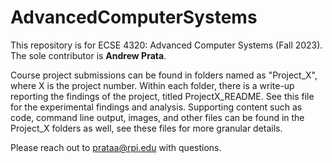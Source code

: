 # AdvancedComputerSystems
This repository is for ECSE 4320: Advanced Computer Systems (Fall 2023). 
The sole contributor is **Andrew Prata**. 

Course project submissions can be found in folders named as "Project_X", where X is the project number. Within each folder, there is a write-up reporting the findings of the project, titled ProjectX_README. See this file for the experimental findings and analysis. Supporting content such as code, command line output, images, and other files can be found in the Project_X folders as well, see these files for more granular details.

Please reach out to prataa@rpi.edu with questions.
